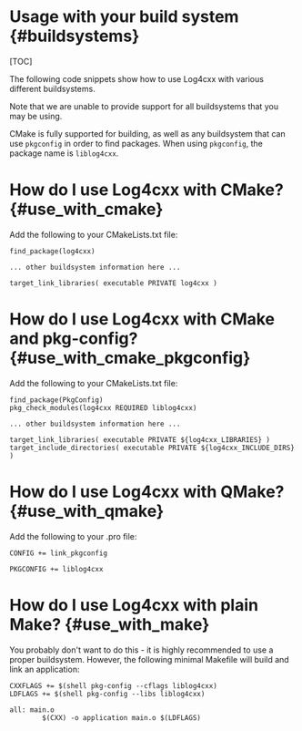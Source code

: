 Usage with your build system {#buildsystems}
===
<!--
 Note: License header cannot be first, as doxygen does not generate
 cleanly if it before the '==='
-->
<!--
 Licensed to the Apache Software Foundation (ASF) under one or more
 contributor license agreements.  See the NOTICE file distributed with
 this work for additional information regarding copyright ownership.
 The ASF licenses this file to You under the Apache License, Version 2.0
 (the "License"); you may not use this file except in compliance with
 the License.  You may obtain a copy of the License at

	http://www.apache.org/licenses/LICENSE-2.0

 Unless required by applicable law or agreed to in writing, software
 distributed under the License is distributed on an "AS IS" BASIS,
 WITHOUT WARRANTIES OR CONDITIONS OF ANY KIND, either express or implied.
 See the License for the specific language governing permissions and
 limitations under the License.
-->
[TOC]

The following code snippets show how to use Log4cxx with various different buildsystems.

Note that we are unable to provide support for all buildsystems that you may be using.

CMake is fully supported for building, as well as any buildsystem that can use `pkgconfig`
in order to find packages.  When using `pkgconfig`, the package name is `liblog4cxx`.

# How do I use Log4cxx with CMake? {#use_with_cmake}

Add the following to your CMakeLists.txt file:

~~~
find_package(log4cxx)

... other buildsystem information here ...

target_link_libraries( executable PRIVATE log4cxx )
~~~

# How do I use Log4cxx with CMake and pkg-config? {#use_with_cmake_pkgconfig}

Add the following to your CMakeLists.txt file:

~~~
find_package(PkgConfig)
pkg_check_modules(log4cxx REQUIRED liblog4cxx)

... other buildsystem information here ...

target_link_libraries( executable PRIVATE ${log4cxx_LIBRARIES} )
target_include_directories( executable PRIVATE ${log4cxx_INCLUDE_DIRS} )
~~~


# How do I use Log4cxx with QMake? {#use_with_qmake}

Add the following to your .pro file:

~~~
CONFIG += link_pkgconfig

PKGCONFIG += liblog4cxx
~~~

# How do I use Log4cxx with plain Make? {#use_with_make}

You probably don't want to do this - it is highly recommended to use a proper buildsystem.  However, the following minimal Makefile will build and link an application:

~~~
CXXFLAGS += $(shell pkg-config --cflags liblog4cxx)
LDFLAGS += $(shell pkg-config --libs liblog4cxx)

all: main.o
        $(CXX) -o application main.o $(LDFLAGS)
~~~

